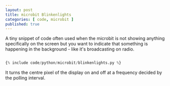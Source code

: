 ```yaml
---
layout: post
title: microbit Blinkenlights
categories: [ code, microbit ]
published: true
---
```


A tiny snippet of code often used when the microbit is not showing anything
specifically on the screen but you want to indicate that something is happening
in the background - like it's broadcasting on radio.

```python

{% include code/python/microbit/blinkenlights.py %}

```

It turns the centre pixel of the display on and off at a frequency decided by the polling interval. 
